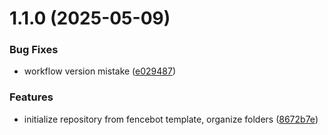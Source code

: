 # 1.1.0 (2025-05-09)


### Bug Fixes

* workflow version mistake ([e029487](https://github.com/phonevox/voxbot/commit/e029487136e91fb90dcda810f071d5feb8001d80))


### Features

* initialize repository from fencebot template, organize folders ([8672b7e](https://github.com/phonevox/voxbot/commit/8672b7ee79555b98c7301b7879903b27e3b009ac))



